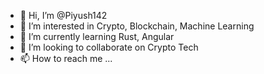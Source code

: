 - 👋 Hi, I’m @Piyush142
- 👀 I’m interested in Crypto, Blockchain, Machine Learning
- 🌱 I’m currently learning Rust, Angular
- 💞️ I’m looking to collaborate on Crypto Tech
- 📫 How to reach me ...

<!---
Piyush142/Piyush142 is a ✨ special ✨ repository because its `README.md` (this file) appears on your GitHub profile.
You can click the Preview link to take a look at your changes.
--->
